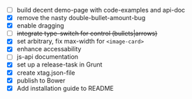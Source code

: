 - [ ] build decent demo-page with code-examples and api-doc
- [x] remove the nasty double-bullet-amount-bug
- [x] enable dragging
- [ ] ~~integrate type-switch for control (bullets|arrows)~~
- [x] set arbitrary, fix max-width for `<image-card>`
- [x] enhance accessability
- [ ] js-api documentation
- [x] set up a release-task in Grunt
- [x] create xtag.json-file
- [x] publish to Bower
- [x] Add installation guide to README
